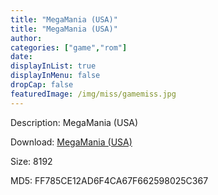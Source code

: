 ```yaml
---
title: "MegaMania (USA)"
title: "MegaMania (USA)"
author: 
categories: ["game","rom"]
date: 
displayInList: true
displayInMenu: false
dropCap: false
featuredImage: /img/miss/gamemiss.jpg
---
```


Description: MegaMania (USA)

Download: <a href="https://kknackGearCT.ctfile.com/fs/2629127-327667810" target = "_blank" rel = "nofollow" > MegaMania (USA)</a>

Size: 8192

MD5: FF785CE12AD6F4CA67F662598025C367

